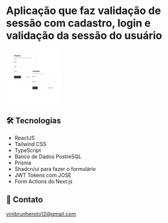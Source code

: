 # Aplicação que faz validação de sessão com cadastro, login e validação da sessão do usuário

![preview](./.github/form-projeto.png)

## 🛠 Tecnologias

- ReactJS
- Tailwind CSS
- TypeScript
- Banco de Dados PostreSQL
- Prisma
- Shadcn/ui para fazer o formulário
- JWT Tokens com JOSE
- Form Actions do Next.js

## 💛 Contato

vinibrunheroto12@gmail.com
